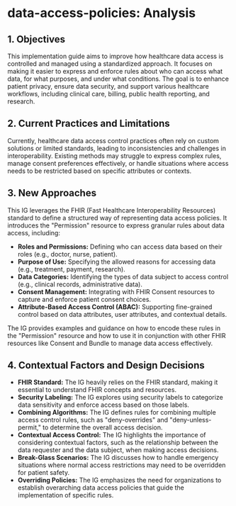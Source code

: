 # data-access-policies: Analysis

## 1. Objectives

This implementation guide aims to improve how healthcare data access is controlled and managed using a standardized approach. It focuses on making it easier to express and enforce rules about who can access what data, for what purposes, and under what conditions. The goal is to enhance patient privacy, ensure data security, and support various healthcare workflows, including clinical care, billing, public health reporting, and research.

## 2. Current Practices and Limitations

Currently, healthcare data access control practices often rely on custom solutions or limited standards, leading to inconsistencies and challenges in interoperability. Existing methods may struggle to express complex rules, manage consent preferences effectively, or handle situations where access needs to be restricted based on specific attributes or contexts.

## 3. New Approaches

This IG leverages the FHIR (Fast Healthcare Interoperability Resources) standard to define a structured way of representing data access policies. It introduces the "Permission" resource to express granular rules about data access, including:

- **Roles and Permissions:** Defining who can access data based on their roles (e.g., doctor, nurse, patient).
- **Purpose of Use:** Specifying the allowed reasons for accessing data (e.g., treatment, payment, research).
- **Data Categories:** Identifying the types of data subject to access control (e.g., clinical records, administrative data).
- **Consent Management:** Integrating with FHIR Consent resources to capture and enforce patient consent choices.
- **Attribute-Based Access Control (ABAC):** Supporting fine-grained control based on data attributes, user attributes, and contextual details.

The IG provides examples and guidance on how to encode these rules in the "Permission" resource and how to use it in conjunction with other FHIR resources like Consent and Bundle to manage data access effectively.

## 4. Contextual Factors and Design Decisions

- **FHIR Standard:** The IG heavily relies on the FHIR standard, making it essential to understand FHIR concepts and resources.
- **Security Labeling:** The IG explores using security labels to categorize data sensitivity and enforce access based on those labels.
- **Combining Algorithms:** The IG defines rules for combining multiple access control rules, such as "deny-overrides" and "deny-unless-permit," to determine the overall access decision.
- **Contextual Access Control:** The IG highlights the importance of considering contextual factors, such as the relationship between the data requester and the data subject, when making access decisions.
- **Break-Glass Scenarios:** The IG discusses how to handle emergency situations where normal access restrictions may need to be overridden for patient safety.
- **Overriding Policies:** The IG emphasizes the need for organizations to establish overarching data access policies that guide the implementation of specific rules.
